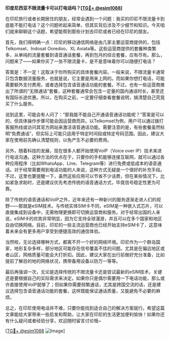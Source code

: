 **印度尼西亚不限流量卡可以打电话吗？[[TG💪+ @esim1088](https://t.me/s/esim1088)]**

在印尼旅行或者长期居住的朋友，经常会遇到一个问题：我买的印尼不限流量卡到底能不能打电话？这个问题听起来简单，但其实背后涉及不少细节和知识。今天咱们就来聊聊这个话题，希望能帮到那些计划去印尼或者已经在印尼的朋友。

首先，我们得明确一点：印尼的移动通信网络是由几家主要运营商提供的，包括Telkomsel、Indosat Ooredoo、XL Axiata等。这些运营商提供的套餐种类繁多，从单纯的流量套餐到语音通话套餐，再到包月的综合套餐，应有尽有。那么，问题来了——如果你买了一张不限流量卡，是不是意味着你可以随便打电话？

答案是：不一定！这取决于你所购买的具体套餐内容。一般来说，不限流量卡通常只包含数据流量服务，也就是说，它主要是用来上网的。而如果你想打电话，可能需要额外支付费用，或者选择包含语音通话功能的套餐。不过，也有一些运营商推出了所谓的“无限通话”套餐，这种套餐通常会包含一定量的国内通话时长，甚至还有国际长途优惠。所以，在购买之前，一定要仔细查看套餐说明，搞清楚自己究竟买了什么服务。

说到这里，可能会有人问了：“那我能不能自己开通语音通话功能呢？”答案是可以的，但具体操作步骤可能会因运营商而异。以Telkomsel为例，用户可以通过拨打客服热线或访问其官方网站来激活语音通话功能。需要注意的是，有些套餐虽然标明“免费通话”，但实际上可能只适用于特定时间段或特定号码范围。因此，建议大家在使用前先确认清楚规则，以免产生不必要的费用。

另外，随着科技的发展，现在很多人都开始使用VoIP（Voice over IP）技术来进行电话沟通。这种方法的优点在于，只要你的手机能够连接互联网，就可以通过各种应用程序（比如WhatsApp、Line、Telegram等）进行免费或低成本的语音通话。对于经常需要用到电话功能的人来说，这种方式无疑是一个很好的补充手段。不过，这里也要提醒一下，虽然这些应用可以节省不少话费，但在某些情况下，比如紧急求助时，还是建议优先考虑传统的语音通话方式，毕竟信号稳定性更为可靠。

除了传统的语音通话和VoIP之外，近年来还有一种新兴的服务逐渐走进人们的视野——那就是eSIM技术。与传统实体SIM卡不同，eSIM是一种嵌入式芯片，可以直接集成到设备中，无需物理更换即可切换运营商和服务。对于经常出国的人来说，eSIM卡的优势非常明显，因为它支持全球漫游，并且可以在多个国家和地区自由切换网络。目前，印尼的一些主流运营商也已经开始支持eSIM卡了，这意味着未来会有更多用户享受到便捷高效的通信体验。

当然啦，无论选择哪种方式，都离不开一个好的网络环境。印尼作为一个群岛国家，地形复杂多样，部分地区可能存在信号覆盖不佳的问题。尤其是在偏远地区或者山区，网络质量可能会大打折扣。因此，建议大家在出行前做好充分准备，比如提前了解目的地的网络状况，携带备用设备以防万一等等。

最后再强调一次，无论是选择传统的不限流量卡还是尝试最新的eSIM技术，关键还是要根据自己的实际需求来决定。如果你只是偶尔需要用一下电话功能，那么或许直接使用VoIP就够了；但如果你需要频繁通话，尤其是跨国交流的话，还是建议选择包含语音通话功能的套餐，这样既能保证通话质量，又能避免不必要的麻烦。

总之，在印尼使用电话并不难，只要你能找到适合自己的解决方案就行。希望这篇文章能给大家带来一些启发和帮助，让大家在印尼的生活更加便利愉快！如果你还有什么疑问或者经验分享，欢迎随时留言讨论哦~

[[TG💪+ @esim1088](https://t.me/s/esim1088) ![Image](https://i.postimg.cc/4NQfJmqS/Snipaste-2025-05-13-00-14-12.png)]